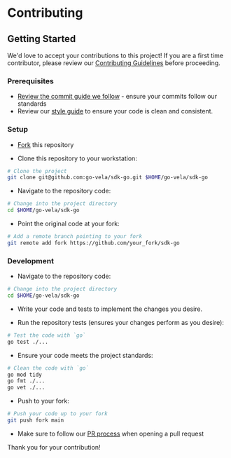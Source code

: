 # Contributing

## Getting Started

We'd love to accept your contributions to this project! If you are a first time contributor, please review our [Contributing Guidelines](https://go-vela.github.io/docs/community/contributing_guidelines/) before proceeding.

### Prerequisites

* [Review the commit guide we follow](https://chris.beams.io/posts/git-commit/#seven-rules) - ensure your commits follow our standards
* Review our [style guide](https://go-vela.github.io/docs/community/contributing_guidelines/#style-guide) to ensure your code is clean and consistent.

### Setup

* [Fork](/fork) this repository

* Clone this repository to your workstation:

```bash
# Clone the project
git clone git@github.com:go-vela/sdk-go.git $HOME/go-vela/sdk-go
```

* Navigate to the repository code:

```bash
# Change into the project directory
cd $HOME/go-vela/sdk-go
```

* Point the original code at your fork:

```bash
# Add a remote branch pointing to your fork
git remote add fork https://github.com/your_fork/sdk-go
```

### Development

* Navigate to the repository code:

```bash
# Change into the project directory
cd $HOME/go-vela/sdk-go
```

* Write your code and tests to implement the changes you desire.

* Run the repository tests (ensures your changes perform as you desire):

```bash
# Test the code with `go`
go test ./...
```

* Ensure your code meets the project standards:

```bash
# Clean the code with `go`
go mod tidy
go fmt ./...
go vet ./...
```

* Push to your fork:

```bash
# Push your code up to your fork
git push fork main
```
* Make sure to follow our [PR process](https://go-vela.github.io/docs/community/contributing_guidelines/#development-workflow) when opening a pull request

Thank you for your contribution!
